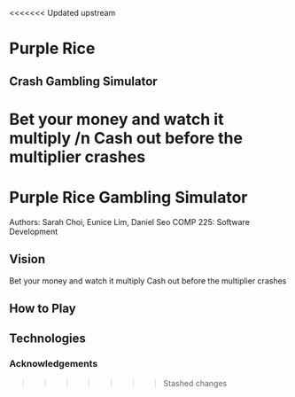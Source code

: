 <<<<<<< Updated upstream
# Purple Rice
## Crash Gambling Simulator 
Bet your money and watch it multiply
/n Cash out before the multiplier crashes
=======
# Purple Rice Gambling Simulator

Authors: Sarah Choi, Eunice Lim, Daniel Seo
COMP 225: Software Development

## Vision
Bet your money and watch it multiply
Cash out before the multiplier crashes

## How to Play

## Technologies

### Acknowledgements
>>>>>>> Stashed changes

